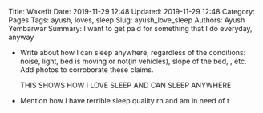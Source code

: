 Title: Wakefit
Date: 2019-11-29 12:48
Updated: 2019-11-29 12:48
Category: Pages
Tags: ayush, loves, sleep
Slug: ayush_love_sleep
Authors: Ayush Yembarwar
Summary: I want to get paid for something that I do everyday, anyway




- Write about how I can sleep anywhere, regardless of the conditions: noise, light, bed is moving or not(in vehicles), slope of the bed, <think of more factors>, etc. 
  Add photos to corroborate these claims.
  
  THIS SHOWS HOW I LOVE SLEEP AND CAN SLEEP ANYWHERE
  
  
  
- Mention how I have terrible sleep quality rn and am in need of t  
  